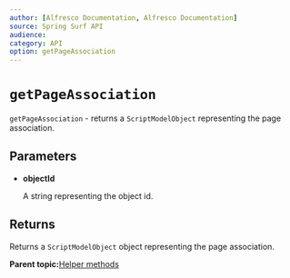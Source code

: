```yaml
---
author: [Alfresco Documentation, Alfresco Documentation]
source: Spring Surf API
audience: 
category: API
option: getPageAssociation
---
```


# `getPageAssociation`

`getPageAssociation` - returns a `ScriptModelObject` representing the page association.

## Parameters

-   **objectId**

    A string representing the object id.


## Returns

Returns a `ScriptModelObject` object representing the page association.

**Parent topic:**[Helper methods](../references/APISurf-ScriptSiteData-Helper-helper.md)

